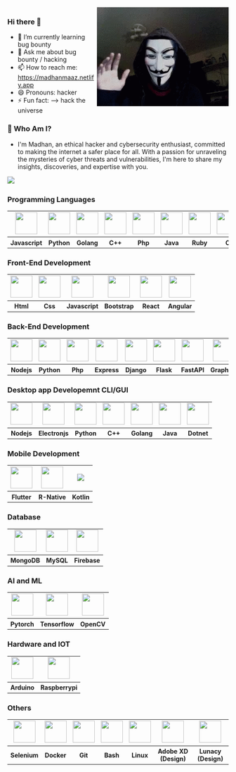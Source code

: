 <img src="./pro-banner.gif" align="right" width=300>

### Hi there 👋
- 🌱 I’m currently learning bug bounty
- 💬 Ask me about bug bounty / hacking
- 📫 How to reach me: https://madhanmaaz.netlify.app
- 😄 Pronouns: hacker
- ⚡ Fun fact: --> hack the universe

### 🔐 Who Am I?
- I'm Madhan, an ethical hacker and cybersecurity enthusiast, committed to making the internet a safer place for all.
With a passion for unraveling the mysteries of cyber threats and vulnerabilities, I'm here to share my insights,
discoveries, and expertise with you.

<img src="https://github-readme-stats.vercel.app/api/top-langs/?username=madhanmaaz&layout=compact&langs_count=20">

### Programming Languages
<table style="text-align: center;">
    <tr>
        <td>
            <img src="https://cdn.jsdelivr.net/gh/devicons/devicon/icons/javascript/javascript-original.svg"
                width=50 height=50 />
        </td>
        <td>
            <img src="https://cdn.jsdelivr.net/gh/devicons/devicon/icons/python/python-original.svg"
                width=50 height=50 />
        </td>
        <td>
            <img src="https://cdn.jsdelivr.net/gh/devicons/devicon/icons/go/go-original.svg"
                width=50 height=50 />
        </td>
         <td>
            <img src="https://cdn.jsdelivr.net/gh/devicons/devicon/icons/cplusplus/cplusplus-original.svg"
                width=50 height=50 />
        </td>
        <td>
            <img src="https://cdn.jsdelivr.net/gh/devicons/devicon/icons/php/php-original.svg"
                width=50 height=50 />
        </td>
        <td>
            <img src="https://cdn.jsdelivr.net/gh/devicons/devicon/icons/java/java-original.svg"
                width=50 height=50 />
        </td>
        <td>
            <img src="https://cdn.jsdelivr.net/gh/devicons/devicon/icons/ruby/ruby-original.svg"
                width=50 height=50 />
        </td>
        <td>
            <img src="https://cdn.jsdelivr.net/gh/devicons/devicon/icons/c/c-original.svg"
                width=50 height=50 />
        </td>
        <td>
            <img src="https://cdn.jsdelivr.net/gh/devicons/devicon/icons/csharp/csharp-original.svg"
                width=50 height=50 />
        </td>
        <td>
            <img src="https://cdn.jsdelivr.net/gh/devicons/devicon/icons/typescript/typescript-original.svg" width=50 height=50 />
        </td>
        <td>
            <img src="https://cdn.jsdelivr.net/gh/devicons/devicon/icons/swift/swift-original.svg" width=50 height=50/>
        </td>
        <td>
            <img src="https://cdn.jsdelivr.net/gh/devicons/devicon/icons/rust/rust-plain.svg" width=50 height=50/>
        </td>
        <td>
            <img src="https://cdn.jsdelivr.net/gh/devicons/devicon/icons/perl/perl-original.svg" width=50 height=50/>
        </td>
    </tr>
    <tr>
        <th>Javascript</th>
        <th>Python</th>
        <th>Golang</th>
        <th>C++</th>
        <th>Php</th>
        <th>Java</th>
        <th>Ruby</th>
        <th>C</th>
        <th>CSharp</th>
        <th>TypeScript</th>
        <th>Swift</th>
        <th>Rust</th>
        <th>Perl</th>
    </tr>
</table>

### Front-End Development
<table style="text-align: center;">
    <tr>
        <td>
            <img src="https://cdn.jsdelivr.net/gh/devicons/devicon/icons/html5/html5-original.svg"
                width=50 height=50 />
        </td>
        <td>
            <img src="https://cdn.jsdelivr.net/gh/devicons/devicon/icons/css3/css3-original.svg"
                width=50 height=50 />
        </td>
        <td>
            <img src="https://cdn.jsdelivr.net/gh/devicons/devicon/icons/javascript/javascript-original.svg"
                width=50 height=50 />
        </td>
        <td>
            <img src="https://cdn.jsdelivr.net/gh/devicons/devicon/icons/bootstrap/bootstrap-original.svg"
                width=50 height=50 />
        </td>
        <td>
            <img src="https://cdn.jsdelivr.net/gh/devicons/devicon/icons/react/react-original.svg"
                width=50 height=50 />
        </td>
        <td>
            <img src="https://cdn.jsdelivr.net/gh/devicons/devicon/icons/angularjs/angularjs-original.svg" width=50 height=50/>
        </td>
    </tr>
    <tr>
        <th>Html</th>
        <th>Css</th>
        <th>Javascript</th>
        <th>Bootstrap</th>
        <th>React</th>
        <th>Angular</th>
    </tr>
</table>

### Back-End Development
<table style="text-align: center;">
    <tr>
        <td>
            <img src="https://cdn.jsdelivr.net/gh/devicons/devicon/icons/nodejs/nodejs-original.svg"
                width=50 height=50 />
        </td>
        <td>
            <img src="https://cdn.jsdelivr.net/gh/devicons/devicon/icons/python/python-original.svg"
                width=50 height=50 />
        </td>
        <td>
            <img src="https://cdn.jsdelivr.net/gh/devicons/devicon/icons/php/php-original.svg"
                width=50 height=50 />
        </td>
        <td>
            <img src="https://cdn.jsdelivr.net/gh/devicons/devicon/icons/express/express-original.svg"
                width=50 height=50 />
        </td>
        <td>
            <img src="https://cdn.jsdelivr.net/gh/devicons/devicon/icons/django/django-plain-wordmark.svg"
                width=50 height=50 />
        </td>
        <td>
            <img src="https://cdn.jsdelivr.net/gh/devicons/devicon/icons/flask/flask-original-wordmark.svg"
                width=50 height=50 />
        </td>
         <td>
           <img src="https://cdn.jsdelivr.net/gh/devicons/devicon/icons/fastapi/fastapi-original.svg" width=50 height=50 />
        </td>
         <td>
            <img src="https://cdn.jsdelivr.net/gh/devicons/devicon/icons/graphql/graphql-plain.svg" width=50 height=50 />
        </td>
        <td>
           <img src="https://ejs.co/favicon.svg">
        </td>
        <td>
            <img src="https://cdn.jsdelivr.net/gh/devicons/devicon/icons/handlebars/handlebars-original.svg" />
        </td>
        <td>
            <img src="https://cdn.jsdelivr.net/gh/devicons/devicon/icons/nginx/nginx-original.svg" />
        </td>
        <td>
            <img src="https://cdn.jsdelivr.net/gh/devicons/devicon/icons/socketio/socketio-original.svg" width=50 height=50/>
        </td>
    </tr>
    <tr>
        <th>Nodejs</th>
        <th>Python</th>
        <th>Php</th>
        <th>Express</th>
        <th>Django</th>
        <th>Flask</th>
        <th>FastAPI</th>
        <th>GraphQL</th>
        <th>Ejs</th>
        <th>Handlebars</th>
        <th>Nginx</th>
        <th>Socket.IO</th>
    </tr>
</table>

### Desktop app Developemnt CLI/GUI
<table style="text-align: center;">
    <tr>
        <td><img src="https://cdn.jsdelivr.net/gh/devicons/devicon/icons/nodejs/nodejs-original.svg"
                width=50 height=50 /></td>
        <td><img src="https://cdn.jsdelivr.net/gh/devicons/devicon/icons/electron/electron-original.svg"
                width=50 height=50 /></td>
        <td> <img src="https://cdn.jsdelivr.net/gh/devicons/devicon/icons/python/python-original.svg"
                width=50 height=50 /></td>
        <td><img src="https://cdn.jsdelivr.net/gh/devicons/devicon/icons/cplusplus/cplusplus-original.svg"
                width=50 height=50 /></td>
        <td> <img src="https://cdn.jsdelivr.net/gh/devicons/devicon/icons/go/go-original.svg"
                width=50 height=50 /></td>
        <td> <img src="https://cdn.jsdelivr.net/gh/devicons/devicon/icons/java/java-original.svg"
                width=50 height=50 /></td>
        <td>
            <img src="https://cdn.jsdelivr.net/gh/devicons/devicon/icons/dot-net/dot-net-original.svg"  width=50 height=50/>
        </td>
    </tr>
    <tr>
        <th>Nodejs</th>
        <th>Electronjs</th>
        <th>Python</th>
        <th>C++</th>
        <th>Golang</th>
        <th>Java</th>
        <th>Dotnet</th>
    </tr>
</table>

### Mobile Development

<table style="text-align: center;">
    <tr>
        <td>
             <img src="https://cdn.jsdelivr.net/gh/devicons/devicon/icons/flutter/flutter-original.svg"
                width=50 height=50 />
        </td>
        <td>
             <img src="https://cdn.jsdelivr.net/gh/devicons/devicon/icons/react/react-original.svg"
                width=50 height=50 />
        </td>
        <td>
            <img src="https://cdn.jsdelivr.net/gh/devicons/devicon/icons/kotlin/kotlin-original.svg" />
        </td>
    </tr>
    <tr>
         <th>Flutter</th>
        <th>R-Native</th>
        <th>Kotlin</th>
    </tr>
</table>

### Database
<table style="text-align: center;">
    <tr>
        <td> <img src="https://cdn.jsdelivr.net/gh/devicons/devicon/icons/mongodb/mongodb-original.svg"
                width=50 height=50 /></td>
        <td><img src="https://cdn.jsdelivr.net/gh/devicons/devicon/icons/mysql/mysql-original-wordmark.svg"
                width=50 height=50 /></td>
        <td><img src="https://cdn.jsdelivr.net/gh/devicons/devicon/icons/firebase/firebase-plain-wordmark.svg"
                width=50 height=50 />
        </td>
    </tr>
    <tr>
        <th>MongoDB</th>
        <th>MySQL</td>
        <th>Firebase</th>
    </tr>
</table>

### AI and ML
<table style="text-align: center;">
    <tr>
        <td>
        <img src="https://cdn.jsdelivr.net/gh/devicons/devicon/icons/pytorch/pytorch-original.svg" width=50 height=50/>
        </td>
        <td>
            <img src="https://cdn.jsdelivr.net/gh/devicons/devicon/icons/tensorflow/tensorflow-original.svg" width=50 height=50/>
        </td>
        <td>
            <img src="https://cdn.jsdelivr.net/gh/devicons/devicon/icons/opencv/opencv-original.svg" width=50 height=50/>
        </td>
    </tr>
    <tr>
        <th>Pytorch</th>
        <th>Tensorflow</th>
        <th>OpenCV</th>
    </tr>
</table>

### Hardware and IOT

<table style="text-align: center;">
    <tr>
        <td> <img src="https://cdn.jsdelivr.net/gh/devicons/devicon/icons/arduino/arduino-original.svg"
                width=50 height=50 /></td>
        <td><img src="https://cdn.jsdelivr.net/gh/devicons/devicon/icons/raspberrypi/raspberrypi-original.svg"
                width=50 height=50 /></td>
    </tr>
    <tr>
        <th>Arduino</th>
        <th>Raspberrypi</th>
    </tr>
</table>

### Others
<table style="text-align: center;">
    <tr>
        <td><img src="https://cdn.jsdelivr.net/gh/devicons/devicon/icons/selenium/selenium-original.svg"
                width=50 height=50 /></td>
        <td> <img src="https://cdn.jsdelivr.net/gh/devicons/devicon/icons/docker/docker-original.svg"
                width=50 height=50 /></td>
        <td>
            <img src="https://cdn.jsdelivr.net/gh/devicons/devicon/icons/git/git-original.svg"
                width=50 height=50 />
        </td>
        <td> <img src="https://cdn.jsdelivr.net/gh/devicons/devicon/icons/bash/bash-original.svg"
                width=50 height=50 /></td>
        <td>
            <img src="https://cdn.jsdelivr.net/gh/devicons/devicon/icons/linux/linux-original.svg"
                width=50 height=50 />
        </td>
        <td>
            <img src="https://cdn.jsdelivr.net/gh/devicons/devicon/icons/xd/xd-plain.svg" width=50 height=50/>
        </td>
         <td>
            <img src="https://icons8.com/vue-static/landings/lunacy-new/favicon-64.png" width=50 height=50/>
        </td>
    </tr>
    <tr>
        <th>Selenium</th>
        <th>Docker</th>
        <th>Git</th>
        <th>Bash</th>
        <th>Linux</th>
        <th>Adobe XD (Design)</th>
        <th>Lunacy (Design)</th>
    </tr>
</table>
